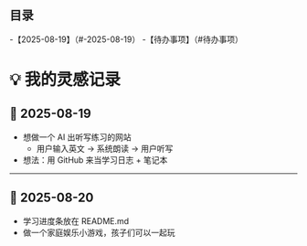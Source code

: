 ## 目录
-【2025-08-19】（#-2025-08-19）
-【待办事项】（#待办事项）



# 💡 我的灵感记录

## 📅 2025-08-19
- 想做一个 AI 出听写练习的网站
  - 用户输入英文 → 系统朗读 → 用户听写
- 想法：用 GitHub 来当学习日志 + 笔记本

---

## 📅 2025-08-20
- 学习进度条放在 README.md
- 做一个家庭娱乐小游戏，孩子们可以一起玩
